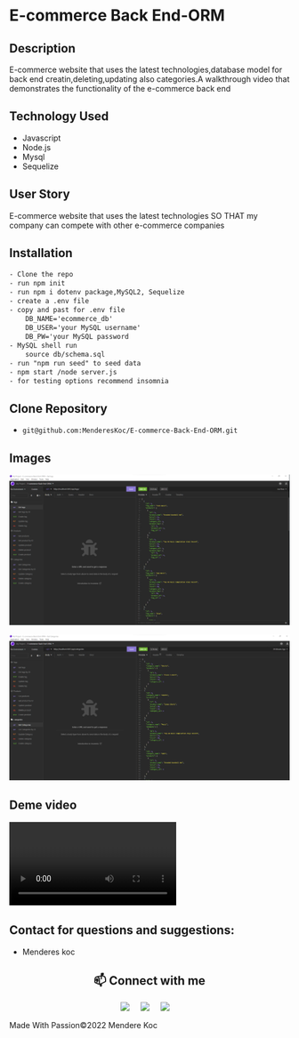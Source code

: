 # E-commerce Back End-ORM

## Description

E-commerce website that uses the latest technologies,database model for back end creatin,deleting,updating also categories.A walkthrough video that demonstrates the functionality of the e-commerce back end

## Technology Used

- Javascript
- Node.js
- Mysql
- Sequelize

## User Story

E-commerce website that uses the latest technologies
SO THAT my company can compete with other e-commerce companies

## Installation

    - Clone the repo
    - run npm init
    - run npm i dotenv package,MySQL2, Sequelize
    - create a .env file
    - copy and past for .env file
        DB_NAME='ecommerce_db'
        DB_USER='your MySQL username'
        DB_PW='your MySQL password
    - MySQL shell run
        source db/schema.sql
    - run "npm run seed" to seed data
    - npm start /node server.js
    - for testing options recommend insomnia

## Clone Repository

- `git@github.com:MenderesKoc/E-commerce-Back-End-ORM.git`

## Images

![ScreenShot](/assets/img/Screenshot1.png)

![ScreenShot](/assets/img/Screenshot.png)

## Deme video

![watch the video](https://user-images.githubusercontent.com/86085362/159827076-2dac8a6f-6e48-4711-9367-ff81dfd1971c.mp4)

## Contact for questions and suggestions:

- Menderes koc

<h2  align="center">📫 Connect with me </h2>
<p align="center">
  <a target="_blank"href="https://www.linkedin.com/in/mendereskoc/"><img src="https://img.shields.io/badge/linkedin-%230077B5.svg?&style=for-the-badge&logo=linkedin&logoColor=white" /></a>&nbsp;&nbsp;&nbsp;&nbsp;
  <a target="_blank"href="https://twitter.com/Mendereskoc4"><img src="https://img.shields.io/badge/twitter-%231DA1F2.svg?&style=for-the-badge&logo=twitter&logoColor=white" /></a>&nbsp;&nbsp;&nbsp;&nbsp;
  <a href="mailto:mndrs.kc@gmail.com?subject=Hello%20Menderes,%20From%20Github"><img src="https://img.shields.io/badge/gmail-%23D14836.svg?&style=for-the-badge&logo=gmail&logoColor=white" /></a>&nbsp;&nbsp;&nbsp;&nbsp;
</p>

Made With Passion©️2022 Mendere Koc
